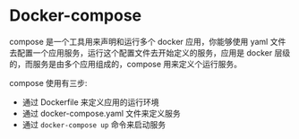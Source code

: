 # Docker-compose

compose 是一个工具用来声明和运行多个 docker 应用，你能够使用 yaml 文件去配置一个应用服务，运行这个配置文件去开始定义的服务，应用是 docker 层级的，而服务是由多个应用组成的，compose 用来定义个运行服务。

compose 使用有三步:
 - 通过 Dockerfile 来定义应用的运行环境
 - 通过 docker-compose.yaml 文件来定义服务
 - 通过 `docker-compose up` 命令来启动服务